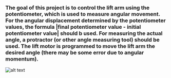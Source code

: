### The goal of this project is to control the lift arm using the potentiometer, which is used to measure angular movement. For the angular displacement determined by the potentiometer values, the formula |final potentiometer value - initial potentiometer value| should b used. For measuring the actual angle, a protractor (or other angle measuring tool) should be used. The lift motor is programmed to move the lift arm the desired angle (there may be some error due to angular momentum).

![alt text](image.png)
